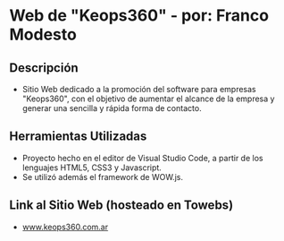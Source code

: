 # Web de "Keops360" - por: Franco Modesto

## Descripción
- Sitio Web dedicado a la promoción del software para empresas "Keops360", con el objetivo de aumentar el alcance de la empresa y generar una sencilla y rápida forma de contacto.

## Herramientas Utilizadas
- Proyecto hecho en el editor de Visual Studio Code, a partir de los lenguajes HTML5, CSS3 y Javascript.
- Se utilizó además el framework de WOW.js.

## Link al Sitio Web (hosteado en Towebs)
- www.keops360.com.ar
